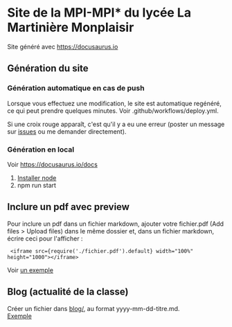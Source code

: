 # Site de la MPI-MPI* du lycée La Martinière Monplaisir

Site généré avec https://docusaurus.io

## Génération du site

### Génération automatique en cas de push

Lorsque vous effectuez une modification, le site est automatique regénéré, ce qui peut prendre quelques minutes. Voir .github/workflows/deploy.yml.

Si une croix rouge apparaît, c'est qu'il y a eu une erreur (poster un message sur [issues](https://github.com/mpstar-lamartin/mpstar-lamartin.github.io/issues) ou me demander directement).

### Génération en local 

Voir https://docusaurus.io/docs

1. [Installer node](https://nodejs.org/en/download/package-manager)
2. npm run start

## Inclure un pdf avec preview

Pour inclure un pdf dans un fichier markdown, ajouter votre fichier.pdf (Add files > Upload files) dans le même dossier et, dans un fichier markdown, écrire ceci pour l'afficher : 
```
 <iframe src={require('./fichier.pdf').default} width="100%" height="1000"></iframe> 
```
Voir [un exemple](https://github.com/mpstar-lamartin/mpstar-lamartin.github.io/tree/16f01758462c8d19ad770f1618ec47c285bf3f8c/docs/math/2_Cours)

## Blog (actualité de la classe)

Créer un fichier dans [blog/](https://github.com/mpstar-lamartin/mpstar-lamartin.github.io/tree/main/blog), au format yyyy-mm-dd-titre.md.  
[Exemple](https://github.com/mpstar-lamartin/mpstar-lamartin.github.io/blob/16f01758462c8d19ad770f1618ec47c285bf3f8c/blog/2022-09-01-rentree.mdx)

